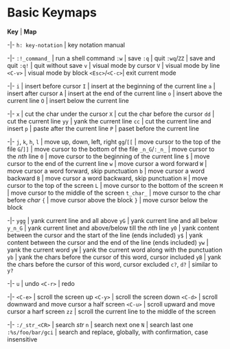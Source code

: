 # Basic Keymaps

__Key__ | __Map__

-|- 
`h: key-notation` | key notation manual

-|-
`:!_command_` | run a shell command
`:w` | save
`:q` | quit
`:wq`/`ZZ` | save and quit
`:q!` | quit without save
`v` | visual mode by cursor
`V` | visual mode by line
`<C-v>` | visual mode by block
`<Esc>`/`<C-c>`| exit current mode

-|-
`i` | insert before cursor
`I` | insert at the beginning of the current line
`a` | insert after cursor
`A` | insert at the end of the current line
`o` | insert above the current line
`O` | insert below the current line

-|-
`x` | cut the char under the cursor
`X` | cut the char before the cursor
`dd` | cut the current line
`yy` | yank the current line
`cc` | cut the current line and insert
`p` | paste after the current line
`P` | paset before the current line

-|-
`j`, `k`, `h`, `l` | move up, down, left, right
`gg`/`[[` | move cursor to the top of the file
`G`/`]]` | move cursor to the bottom of the file
`_n_G`/`:_n_` | move cursor to the _nth_ line
`0` | move cursor to the beginning of the current line
`$` | move cursor to the end of the current line
`w` | move cursor a word forward
`W` | move cursor a word forward, skip punctuation
`b` | move cursor a word backward
`B` | move cursor a word backward, skip punctuation
`H` | move cursor to the top of the screen
`L` | move cursor to the bottom of the screen
`M` | move cursor to the middle of the screen
`t_char_` | move cursor to the char before _char_
`{` | move cursor above the block
`}` | move cursor below the block

-|-
`ygg` | yank current line and all above
`yG` | yank current line and all below
`y_n_G` | yank current linet and above/below till the _nth_ line
`y0` | yank content between the cursor and the start of the line (ends included)
`y$` | yank content between the cursor and the end of the line (ends included)
`yw` | yank the current word 
`yW` | yank the current word along with the punctuation
`yb` | yank the chars before the cursor of this word, cursor included
`yB` | yank the chars before the cursor of this word, cursor excluded
`c?`, `d?` | similar to `y?`

-|-
`u` | undo
`<C-r>` | redo

-|-
`<C-e>` | scroll the screen up
`<C-y>` | scroll the screen down
`<C-d>` | scroll downward and move cursor a half screen
`<C-u>` | scroll upward and move cursor a harf screen
`zz` | scroll the current line to the middle of the screen

-|-
`:/_str_<CR>` | search _str_
`n` | search next one
`N` | search last one
`:%s/foo/bar/gci` | search and replace, globally, with confirmation, case insensitive
